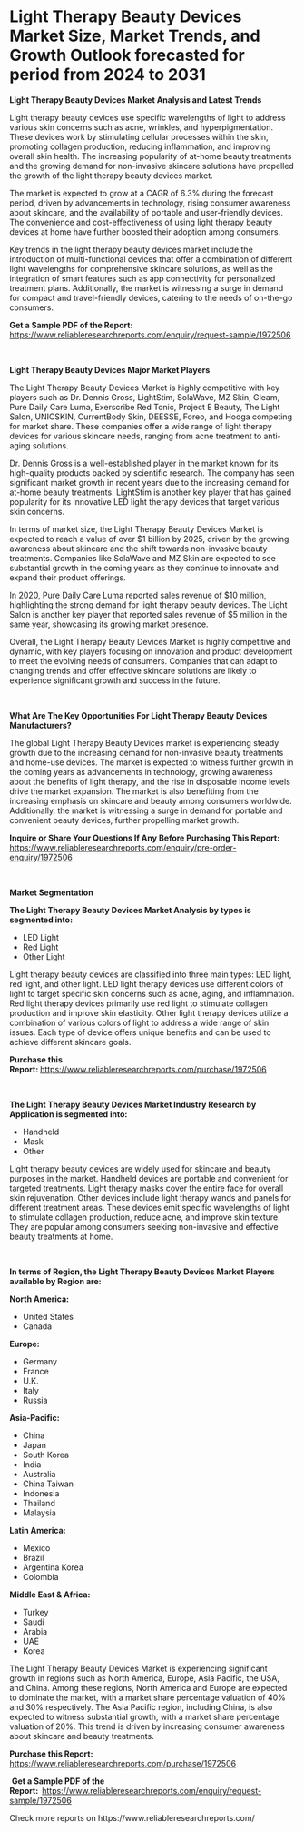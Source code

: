 <p><h1>Light Therapy Beauty Devices Market Size, Market Trends, and Growth Outlook forecasted for period from 2024 to 2031</h1></p><p><strong>Light Therapy Beauty Devices Market Analysis and Latest Trends</strong></p>
<p><p>Light therapy beauty devices use specific wavelengths of light to address various skin concerns such as acne, wrinkles, and hyperpigmentation. These devices work by stimulating cellular processes within the skin, promoting collagen production, reducing inflammation, and improving overall skin health. The increasing popularity of at-home beauty treatments and the growing demand for non-invasive skincare solutions have propelled the growth of the light therapy beauty devices market.</p><p>The market is expected to grow at a CAGR of 6.3% during the forecast period, driven by advancements in technology, rising consumer awareness about skincare, and the availability of portable and user-friendly devices. The convenience and cost-effectiveness of using light therapy beauty devices at home have further boosted their adoption among consumers.</p><p>Key trends in the light therapy beauty devices market include the introduction of multi-functional devices that offer a combination of different light wavelengths for comprehensive skincare solutions, as well as the integration of smart features such as app connectivity for personalized treatment plans. Additionally, the market is witnessing a surge in demand for compact and travel-friendly devices, catering to the needs of on-the-go consumers.</p></p>
<p><strong>Get a Sample PDF of the Report:&nbsp;</strong> <a href="https://www.reliableresearchreports.com/enquiry/request-sample/1972506">https://www.reliableresearchreports.com/enquiry/request-sample/1972506</a></p>
<p>&nbsp;</p>
<p><strong>Light Therapy Beauty Devices Major Market Players</strong></p>
<p><p>The Light Therapy Beauty Devices Market is highly competitive with key players such as Dr. Dennis Gross, LightStim, SolaWave, MZ Skin, Gleam, Pure Daily Care Luma, Exerscribe Red Tonic, Project E Beauty, The Light Salon, UNICSKIN, CurrentBody Skin, DEESSE, Foreo, and Hooga competing for market share. These companies offer a wide range of light therapy devices for various skincare needs, ranging from acne treatment to anti-aging solutions.</p><p>Dr. Dennis Gross is a well-established player in the market known for its high-quality products backed by scientific research. The company has seen significant market growth in recent years due to the increasing demand for at-home beauty treatments. LightStim is another key player that has gained popularity for its innovative LED light therapy devices that target various skin concerns.</p><p>In terms of market size, the Light Therapy Beauty Devices Market is expected to reach a value of over $1 billion by 2025, driven by the growing awareness about skincare and the shift towards non-invasive beauty treatments. Companies like SolaWave and MZ Skin are expected to see substantial growth in the coming years as they continue to innovate and expand their product offerings.</p><p>In 2020, Pure Daily Care Luma reported sales revenue of $10 million, highlighting the strong demand for light therapy beauty devices. The Light Salon is another key player that reported sales revenue of $5 million in the same year, showcasing its growing market presence.</p><p>Overall, the Light Therapy Beauty Devices Market is highly competitive and dynamic, with key players focusing on innovation and product development to meet the evolving needs of consumers. Companies that can adapt to changing trends and offer effective skincare solutions are likely to experience significant growth and success in the future.</p></p>
<p>&nbsp;</p>
<p><strong>What Are The Key Opportunities For Light Therapy Beauty Devices Manufacturers?</strong></p>
<p><p>The global Light Therapy Beauty Devices market is experiencing steady growth due to the increasing demand for non-invasive beauty treatments and home-use devices. The market is expected to witness further growth in the coming years as advancements in technology, growing awareness about the benefits of light therapy, and the rise in disposable income levels drive the market expansion. The market is also benefiting from the increasing emphasis on skincare and beauty among consumers worldwide. Additionally, the market is witnessing a surge in demand for portable and convenient beauty devices, further propelling market growth.</p></p>
<p><strong>Inquire or Share Your Questions If Any Before Purchasing This Report:</strong> <a href="https://www.reliableresearchreports.com/enquiry/pre-order-enquiry/1972506">https://www.reliableresearchreports.com/enquiry/pre-order-enquiry/1972506</a></p>
<p>&nbsp;</p>
<p><strong>Market Segmentation</strong></p>
<p><strong>The Light Therapy Beauty Devices Market Analysis by types is segmented into:</strong></p>
<p><ul><li>LED Light</li><li>Red Light</li><li>Other Light</li></ul></p>
<p><p>Light therapy beauty devices are classified into three main types: LED light, red light, and other light. LED light therapy devices use different colors of light to target specific skin concerns such as acne, aging, and inflammation. Red light therapy devices primarily use red light to stimulate collagen production and improve skin elasticity. Other light therapy devices utilize a combination of various colors of light to address a wide range of skin issues. Each type of device offers unique benefits and can be used to achieve different skincare goals.</p></p>
<p><strong>Purchase this Report:&nbsp;</strong><a href="https://www.reliableresearchreports.com/purchase/1972506">https://www.reliableresearchreports.com/purchase/1972506</a></p>
<p>&nbsp;</p>
<p><strong>The Light Therapy Beauty Devices Market Industry Research by Application is segmented into:</strong></p>
<p><ul><li>Handheld</li><li>Mask</li><li>Other</li></ul></p>
<p><p>Light therapy beauty devices are widely used for skincare and beauty purposes in the market. Handheld devices are portable and convenient for targeted treatments. Light therapy masks cover the entire face for overall skin rejuvenation. Other devices include light therapy wands and panels for different treatment areas. These devices emit specific wavelengths of light to stimulate collagen production, reduce acne, and improve skin texture. They are popular among consumers seeking non-invasive and effective beauty treatments at home.</p></p>
<p>&nbsp;</p>
<p><strong>In terms of Region, the Light Therapy Beauty Devices Market Players available by Region are:</strong></p>
<p>
    <p> <strong> North America: </strong>
        <ul>
            <li>United States</li>
            <li>Canada</li>
        </ul>
        </p> 
    <p> <strong> Europe: </strong>
        <ul>
            <li>Germany</li>
            <li>France</li>
            <li>U.K.</li>
            <li>Italy</li>
            <li>Russia</li>
        </ul>
        </p> 
    <p> <strong> Asia-Pacific: </strong>
        <ul>
            <li>China</li>
            <li>Japan</li>
            <li>South Korea</li>
            <li>India</li>
            <li>Australia</li>
            <li>China Taiwan</li>
            <li>Indonesia</li>
            <li>Thailand</li>
            <li>Malaysia</li>
        </ul>
        </p> 
    <p> <strong> Latin America: </strong>
        <ul>
            <li>Mexico</li>
            <li>Brazil</li>
            <li>Argentina Korea</li>
            <li>Colombia</li>
        </ul>
        </p> 
    <p> <strong> Middle East & Africa: </strong>
        <ul>
            <li>Turkey</li>
            <li>Saudi</li>
            <li>Arabia</li>
            <li>UAE</li>
            <li>Korea</li>
        </ul>
    </p>
    </p>
<p><p>The Light Therapy Beauty Devices Market is experiencing significant growth in regions such as North America, Europe, Asia Pacific, the USA, and China. Among these regions, North America and Europe are expected to dominate the market, with a market share percentage valuation of 40% and 30% respectively. The Asia Pacific region, including China, is also expected to witness substantial growth, with a market share percentage valuation of 20%. This trend is driven by increasing consumer awareness about skincare and beauty treatments.</p></p>
<p><strong>Purchase this Report: </strong><a href="https://www.reliableresearchreports.com/purchase/1972506">https://www.reliableresearchreports.com/purchase/1972506</a></p>
<p>&nbsp;<strong>Get a Sample PDF of the Report:&nbsp;&nbsp;</strong><a href="https://www.reliableresearchreports.com/enquiry/request-sample/1972506">https://www.reliableresearchreports.com/enquiry/request-sample/1972506</a></p>
<p><strong></strong></p>
<p>Check more reports on https://www.reliableresearchreports.com/</p>